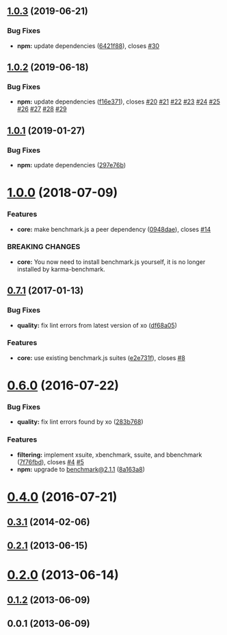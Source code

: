 ## [1.0.3](https://github.com/JamieMason/karma-benchmark/compare/1.0.2...1.0.3) (2019-06-21)

### Bug Fixes

- **npm:** update dependencies
  ([6421f88](https://github.com/JamieMason/karma-benchmark/commit/6421f88)),
  closes [#30](https://github.com/JamieMason/karma-benchmark/issues/30)

## [1.0.2](https://github.com/JamieMason/karma-benchmark/compare/1.0.1...1.0.2) (2019-06-18)

### Bug Fixes

- **npm:** update dependencies
  ([f16e371](https://github.com/JamieMason/karma-benchmark/commit/f16e371)),
  closes [#20](https://github.com/JamieMason/karma-benchmark/issues/20)
  [#21](https://github.com/JamieMason/karma-benchmark/issues/21)
  [#22](https://github.com/JamieMason/karma-benchmark/issues/22)
  [#23](https://github.com/JamieMason/karma-benchmark/issues/23)
  [#24](https://github.com/JamieMason/karma-benchmark/issues/24)
  [#25](https://github.com/JamieMason/karma-benchmark/issues/25)
  [#26](https://github.com/JamieMason/karma-benchmark/issues/26)
  [#27](https://github.com/JamieMason/karma-benchmark/issues/27)
  [#28](https://github.com/JamieMason/karma-benchmark/issues/28)
  [#29](https://github.com/JamieMason/karma-benchmark/issues/29)

## [1.0.1](https://github.com/JamieMason/karma-benchmark/compare/1.0.0...1.0.1) (2019-01-27)

### Bug Fixes

- **npm:** update dependencies
  ([297e76b](https://github.com/JamieMason/karma-benchmark/commit/297e76b))

# [1.0.0](https://github.com/JamieMason/karma-benchmark/compare/0.7.1...1.0.0) (2018-07-09)

### Features

- **core:** make benchmark.js a peer dependency
  ([0948dae](https://github.com/JamieMason/karma-benchmark/commit/0948dae)),
  closes [#14](https://github.com/JamieMason/karma-benchmark/issues/14)

### BREAKING CHANGES

- **core:** You now need to install benchmark.js yourself, it is no longer
  installed by karma-benchmark.

## [0.7.1](https://github.com/JamieMason/karma-benchmark/compare/0.6.0...0.7.1) (2017-01-13)

### Bug Fixes

- **quality:** fix lint errors from latest version of xo
  ([df68a05](https://github.com/JamieMason/karma-benchmark/commit/df68a05))

### Features

- **core:** use existing benchmark.js suites
  ([e2e731f](https://github.com/JamieMason/karma-benchmark/commit/e2e731f)),
  closes [#8](https://github.com/JamieMason/karma-benchmark/issues/8)

# [0.6.0](https://github.com/JamieMason/karma-benchmark/compare/0.4.0...0.6.0) (2016-07-22)

### Bug Fixes

- **quality:** fix lint errors found by xo
  ([283b768](https://github.com/JamieMason/karma-benchmark/commit/283b768))

### Features

- **filtering:** implement xsuite, xbenchmark, ssuite, and bbenchmark
  ([7f76fbd](https://github.com/JamieMason/karma-benchmark/commit/7f76fbd)),
  closes [#4](https://github.com/JamieMason/karma-benchmark/issues/4)
  [#5](https://github.com/JamieMason/karma-benchmark/issues/5)
- **npm:** upgrade to benchmark@2.1.1
  ([8a163a8](https://github.com/JamieMason/karma-benchmark/commit/8a163a8))

# [0.4.0](https://github.com/JamieMason/karma-benchmark/compare/0.3.1...0.4.0) (2016-07-21)

## [0.3.1](https://github.com/JamieMason/karma-benchmark/compare/0.3.0...0.3.1) (2014-02-06)

## [0.2.1](https://github.com/JamieMason/karma-benchmark/compare/0.2.0...0.2.1) (2013-06-15)

# [0.2.0](https://github.com/JamieMason/karma-benchmark/compare/0.1.2...0.2.0) (2013-06-14)

## [0.1.2](https://github.com/JamieMason/karma-benchmark/compare/0.0.1...0.1.2) (2013-06-09)

## 0.0.1 (2013-06-09)

